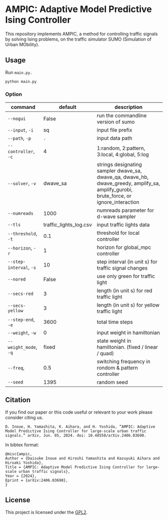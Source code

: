 # AMPIC: Adaptive Model Predictive Ising Controller

This repository implements AMPIC, a method for controlling traffic signals by solving Ising problems, on the traffic simulator SUMO (Simulation of Urban MObility).

## Usage

Run `main.py.`
```
python main.py
```

### Option

| command                 | default                | description                                                                                                                            |
| ----------------------- | ---------------------- | -------------------------------------------------------------------------------------------------------------------------------------- |
| `--nogui`               | False                  | run the commandline version of sumo                                                                                                    |
| `--input`, `-i`         | sq                     | input file prefix                                                                                                                      |
| `--path`, `-p`          | `.`                    | input data path                                                                                                                        |
| `--controller`, `-c`    | 4                      | 1:random, 2:pattern, 3:local, 4:global, 5:log                                                                                          |
| `--solver`, `-v`        | dwave_sa               | strings designating sampler dwave_sa, dwave_qa, dwave_hb, dwave_greedy, amplify_sa, amplify_gurobi, brute_force, or ignore_interaction |
| `--numreads`            | 1000                   | numreads parameter for d-wave sampler                                                                                                  |
| `--tls`                 | traffic_lights_log.csv | input traffic lights data                                                                                                              |
| `--threshold`, `-t`     | 0.1                    | threshold for local controller                                                                                                         |
| `--horizon`, `-r`       | 1                      | horizon for global_mpc controller                                                                                                      |
| `--step-interval`, `-s` | 10                     | step interval (in unit s) for traffic signal changes                                                                                   |
| `--nored`               | False                  | use only green for traffic light                                                                                                       |
| `--secs-red`            | 3                      | length (in unit s) for red traffic light                                                                                               |
| `--secs-yellow`         | 3                      | length (in unit s) for yellow traffic light                                                                                            |
| `--step-end`, `-e`      | 3600                   | total time steps                                                                                                                       |
| `--weight`, `-w`        | 0                      | input weight in hamiltonian                                                                                                            |
| `--weight_mode`, `-q`   | fixed                  | state weight in hamiltonian. (fixed / linear / quad)                                                                                   |
| `--freq`,               | 0.5                    | switching frequency in rondom & pattern controller                                                                                     |
| `--seed`                | 1395                   | random seed                                                                                                                            |


## Citation

If you find our paper or this code useful or relevant to your work please consider citing us.

```
D. Inoue, H. Yamashita, K. Aihara, and H. Yoshida, “AMPIC: Adaptive Model Predictive Ising Controller for large-scale urban traffic signals.” arXiv, Jun. 05, 2024. doi: 10.48550/arXiv.2406.03690.
```

In bibtex format:

```
@misc{ampic,
Author = {Daisuke Inoue and Hiroshi Yamashita and Kazuyuki Aihara and Hiroaki Yoshida},
Title = {AMPIC: Adaptive Model Predictive Ising Controller for large-scale urban traffic signals},
Year = {2024},
Eprint = {arXiv:2406.03690},
}
```

## License


This project is licensed under the [GPL2](https://www.gnu.org/licenses/old-licenses/gpl-2.0-standalone.html).